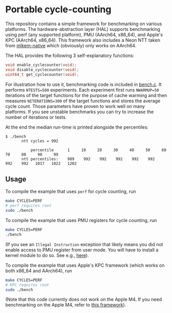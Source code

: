 # Portable cycle-counting

This repository contains a simple framework for benchmarking on various platforms.
The hardware-abstraction layer (HAL) supports benchmarking using perf (any supported platform), PMU (AArch64, x86_64), and Apple's KPC (AArch64, x86_64).
This framework also includes a Neon NTT taken from [mlkem-native](https://github.com/pq-code-package/mlkem-native) which (obviously) only works on AArch64.

The HAL provides the following 3 self-explanatory functions:
```c
void enable_cyclecounter(void);
void disable_cyclecounter(void);
uint64_t get_cyclecounter(void);
```

For illustration how to use it, benchmarking code is included in [bench.c](./bench.c).
It performs `NTESTS=500` experiments. Each experiment first runs `NWARMUP=50` iterations of the 
target functions for the purpose of cache warming and then measures `NITERATIONS=300` of the 
target functions and stores the average cycle count.
Those parameters have proven to work well on many platforms. If you see unstable benchmarks you can try to increase
the number of iterations or tests.

At the end the median run-time is printed alongside the percentiles:
```
$ ./bench 
       ntt cycles = 992

           percentile      1     10     20     30     40     50     60     70     80     90     99
       ntt percentiles:    989    992    992    992    992    992    992    992   1017   1022   1202
```

## Usage

To compile the example that uses `perf` for cycle counting, run
```bash
make CYCLES=PERF
# perf requires root
sudo ./bench
```

To compile the example that uses PMU registers for cycle counting, run
```bash
make CYCLES=PERF
./bench
```
(If you see an `Illegal Instruction` exception that likely means you did not 
enable access to PMU register from user mode. You will have to install a kernel
module to do so. See e.g., [here](https://github.com/mupq/pqax/tree/main/enable_ccr)).

To compile the example that uses Apple's KPC framework (which works on both x86_64 and AArch64), run 
```bash
make CYCLES=PERF
# KPC requires root
sudo ./bench
```

(Note that this code currently does not work on the Apple M4. If you need 
benchmarking on the Apple M4, refer to [this framework](https://gist.github.com/ibireme/173517c208c7dc333ba962c1f0d67d12)).
